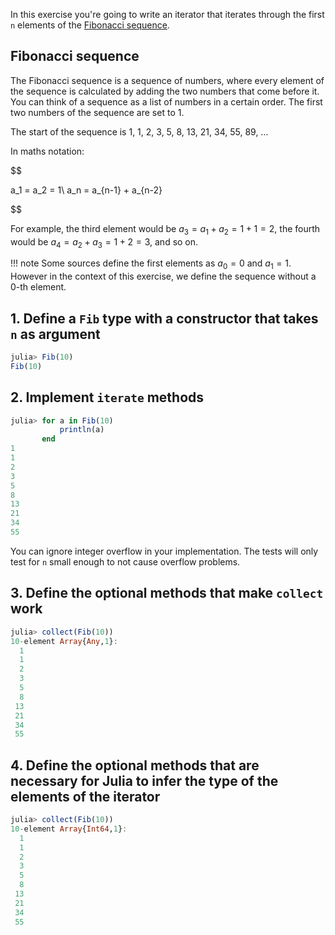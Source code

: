 In this exercise you're going to write an iterator that iterates through the first `n` elements of the [Fibonacci sequence](https://en.wikipedia.org/wiki/Fibonacci_number).

## Fibonacci sequence

The Fibonacci sequence is a sequence of numbers, where every element of the sequence is calculated by adding the two numbers that come before it.
You can think of a sequence as a list of numbers in a certain order.
The first two numbers of the sequence are set to $1$.

The start of the sequence is $1,~1,~2,~3,~5,~8,~13,~21,~34,~55,~89,~\dots$

In maths notation: <!-- TODO: Move this to an info box once they're available -->

$$

a_1 = a_2 = 1\\
a_n = a_{n-1} + a_{n-2}

$$

For example, the third element would be $a_3 = a_1 + a_2 = 1 + 1 = 2$, the fourth would be $a_4 = a_2 + a_3 = 1 + 2 = 3$, and so on.

!!! note
    Some sources define the first elements as $a_0 = 0$ and $a_1 = 1$.
    However in the context of this exercise, we define the sequence without a $0$-th element.

## 1. Define a `Fib` type with a constructor that takes `n` as argument

```julia
julia> Fib(10)
Fib(10)
```

## 2. Implement `iterate` methods

```julia
julia> for a in Fib(10)
           println(a)
       end
1
1
2
3
5
8
13
21
34
55
```

You can ignore integer overflow in your implementation.
The tests will only test for `n` small enough to not cause overflow problems.

## 3. Define the optional methods that make `collect` work

```julia
julia> collect(Fib(10))
10-element Array{Any,1}:
  1
  1
  2
  3
  5
  8
 13
 21
 34
 55
```

<!-- TODO: This may be out of scope -->
## 4. Define the optional methods that are necessary for Julia to infer the type of the elements of the iterator

```julia
julia> collect(Fib(10))
10-element Array{Int64,1}:
  1
  1
  2
  3
  5
  8
 13
 21
 34
 55
```

